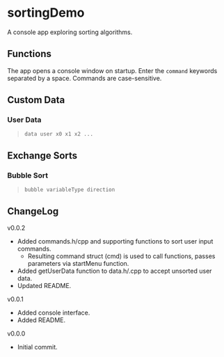 # sortingDemo

A console app exploring sorting algorithms.

## Functions
The app opens a console window on startup. Enter the `command` keywords separated by a space. Commands are case-sensitive.

## Custom Data
### User Data
> `data user x0 x1 x2 ...`

## Exchange Sorts
### Bubble Sort
> `bubble variableType direction`

## ChangeLog
v0.0.2
- Added commands.h/cpp and supporting functions to sort user input commands.
	- Resulting command struct (cmd) is used to call functions, passes parameters via startMenu function.
- Added getUserData function to data.h/.cpp to accept unsorted user data.
- Updated README.

v0.0.1
- Added console interface.
- Added README.

v0.0.0
- Initial commit.